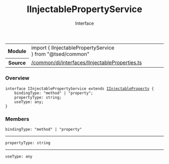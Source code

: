 
<header class="symbol-info-header"><h1 id="iinjectablepropertyservice">IInjectablePropertyService</h1><label class="symbol-info-type-label interface">Interface</label></header>
<!-- summary -->
<section class="symbol-info"><table class="is-full-width"><tbody><tr><th>Module</th><td><div class="lang-typescript"><span class="token keyword">import</span> { IInjectablePropertyService }&nbsp;<span class="token keyword">from</span>&nbsp;<span class="token string">"@tsed/common"</span></div></td></tr><tr><th>Source</th><td><a href="https://github.com/Romakita/ts-express-decorators/blob/v4.22.1/src//common/di/interfaces/IInjectableProperties.ts#L0-L0">/common/di/interfaces/IInjectableProperties.ts</a></td></tr></tbody></table></section>
<!-- overview -->


### Overview


<pre><code class="typescript-lang "><span class="token keyword">interface</span> IInjectablePropertyService <span class="token keyword">extends</span> <a href="#api/common/di/iinjectableproperty"><span class="token">IInjectableProperty</span></a> <span class="token punctuation">{</span>
    bindingType<span class="token punctuation">:</span> "method" | "property"<span class="token punctuation">;</span>
    propertyType<span class="token punctuation">:</span> <span class="token keyword">string</span><span class="token punctuation">;</span>
    useType<span class="token punctuation">:</span> <span class="token keyword">any</span><span class="token punctuation">;</span>
<span class="token punctuation">}</span></code></pre>


<!-- Parameters -->

<!-- Description -->

<!-- Members -->







### Members



<div class="method-overview">
<pre><code class="typescript-lang ">bindingType<span class="token punctuation">:</span> "method" | "property"</code></pre>
</div>




<hr/>



<div class="method-overview">
<pre><code class="typescript-lang ">propertyType<span class="token punctuation">:</span> <span class="token keyword">string</span></code></pre>
</div>




<hr/>



<div class="method-overview">
<pre><code class="typescript-lang ">useType<span class="token punctuation">:</span> <span class="token keyword">any</span></code></pre>
</div>








